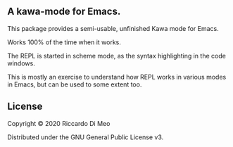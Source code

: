 ## A kawa-mode for Emacs.

This package provides a semi-usable, unfinished Kawa mode for Emacs.

Works 100% of the time when it works.

The REPL is started in scheme mode, as the syntax highlighting in the code windows.

This is mostly an exercise to understand how REPL works in various modes in Emacs, but can be used to some extent too.

## License 

Copyright © 2020 Riccardo Di Meo

Distributed under the GNU General Public License v3.



